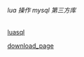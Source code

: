 <!--
 * @Author: 15868707168@163.com 15868707168@163.com
 * @Date: 2023-03-16 14:07:45
 * @LastEditors: 15868707168@163.com 15868707168@163.com
 * @LastEditTime: 2023-03-16 14:17:27
 * @FilePath: \LuaLesson\3_mysql\1_操作说明.md
 * @Description: 这是默认设置,请设置`customMade`, 打开koroFileHeader查看配置 进行设置: https://github.com/OBKoro1/koro1FileHeader/wiki/%E9%85%8D%E7%BD%AE
-->
###### lua 操作 mysql 第三方库
[luasql](https://luarocks.org/)

[download_page](http://luarocks.github.io/luarocks/releases/)
